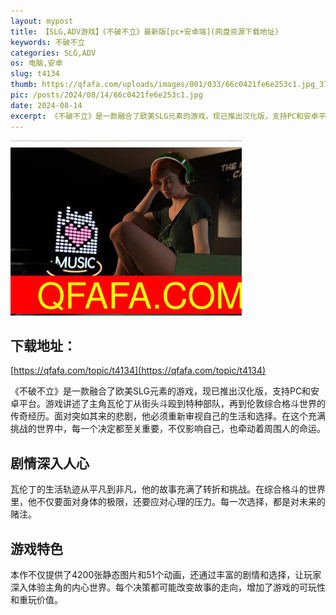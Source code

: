 ```yaml
---
layout: mypost
title: 【SLG,ADV游戏】《不破不立》最新版[pc+安卓端](网盘资源下载地址)
keywords: 不破不立
categories: SLG,ADV
os: 电脑,安卓
slug: t4134
thumb: https://qfafa.com/uploads/images/001/033/66c0421fe6e253c1.jpg_370x280.jpg
pic: /posts/2024/08/14/66c0421fe6e253c1.jpg
date: 2024-08-14
excerpt: 《不破不立》是一款融合了欧美SLG元素的游戏，现已推出汉化版，支持PC和安卓平台。游戏讲述了主角瓦伦丁从街头斗殴到特种部队，再到伦敦综合格斗世界的传奇经历。面对突如其来的悲剧，他必须重新审视自己的生活和选择。在这个充满挑战的世界中，每一个决定都至关重要，不仅影响自己，也牵动着周围人的命运。
---
```


![不破不立](/posts/2024/08/14/66c0421fe6e253c1.jpg)

## 下载地址：

[https://qfafa.com/topic/t4134](https://qfafa.com/topic/t4134)

《不破不立》是一款融合了欧美SLG元素的游戏，现已推出汉化版，支持PC和安卓平台。游戏讲述了主角瓦伦丁从街头斗殴到特种部队，再到伦敦综合格斗世界的传奇经历。面对突如其来的悲剧，他必须重新审视自己的生活和选择。在这个充满挑战的世界中，每一个决定都至关重要，不仅影响自己，也牵动着周围人的命运。

## 剧情深入人心

瓦伦丁的生活轨迹从平凡到非凡，他的故事充满了转折和挑战。在综合格斗的世界里，他不仅要面对身体的极限，还要应对心理的压力。每一次选择，都是对未来的赌注。

## 游戏特色

本作不仅提供了4200张静态图片和51个动画，还通过丰富的剧情和选择，让玩家深入体验主角的内心世界。每个决策都可能改变故事的走向，增加了游戏的可玩性和重玩价值。